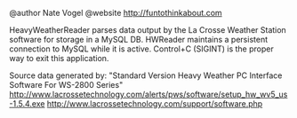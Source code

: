 @author Nate Vogel
@website http://funtothinkabout.com

HeavyWeatherReader parses data output by the La Crosse Weather Station
software for storage in a MySQL DB. HWReader maintains a persistent
connection to MySQL while it is active. Control+C (SIGINT) is the proper
way to exit this application.

Source data generated by:
  "Standard Version Heavy Weather PC Interface Software For WS-2800 Series"
  http://www.lacrossetechnology.com/alerts/pws/software/setup_hw_wv5_us-1.5.4.exe
  http://www.lacrossetechnology.com/support/software.php
